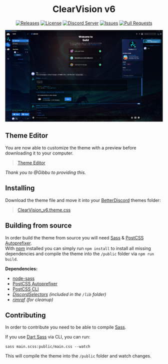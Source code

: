 [release-badge]: https://img.shields.io/github/v/release/ClearVision/ClearVision-v6.svg?include_prereleases&style=flat-square
[release-link]: https://github.com/ClearVision/ClearVision-v6/releases
[license-badge]: https://img.shields.io/github/license/ClearVision/ClearVision-v6.svg?style=flat-square
[license-link]: https://github.com/ClearVision/ClearVision-v6/blob/master/LICENSE
[discord-badge]: https://discord.com/api/guilds/212324635356692500/widget.png?style=shield
[discord-link]: https://clearvision.gitlab.io/join
[issues-badge]: https://img.shields.io/github/issues/ClearVision/ClearVision-v6.svg?style=flat-square
[issues-link]: https://github.com/ClearVision/ClearVision-v6/issues
[prs-badge]: https://img.shields.io/github/issues-pr/ClearVision/ClearVision-v6.svg?style=flat-square
[prs-link]: https://github.com/ClearVision/ClearVision-v6/pulls

<div align="center">

# ClearVision v6

[![Releases][release-badge]][release-link]
[![License][license-badge]][license-link]
[![Discord Server][discord-badge]][discord-link]
[![Issues][issues-badge]][issues-link]
[![Pull Requests][prs-badge]][prs-link]

![v6 Sapphire](https://github.com/ClearVision/ClearVision-v6/raw/master/screenshots/6-stable.4.7.9.png)

</div>

## Theme Editor
You are now able to customize the theme with a preview before downloading it to your computer.
>[Theme Editor](https://bdeditor.dev/theme/clearvision)

*Thank you to @Gibbu to providing this.*

## Installing
Download the theme file and move it into your [BetterDiscord](https://betterdiscord.app) themes folder:

>[ClearVision_v6.theme.css](https://clearvision.gitlab.io/download/v6/latest)

## Building from source
In order build the theme from source you will need [Sass](https://sass-lang.com) & [PostCSS Autoprefixer](https://github.com/postcss/autoprefixer).  
With [npm](https://npmjs.org/get-npm) installed you can simply run `npm install` to install all missing dependencies and compile the theme into the `/public` folder via `npm run build`.

**Dependencies:**
- [node-sass](https://github.com/sass/node-sass)
- [PostCSS Autoprefixer](https://github.com/postcss/autoprefixer)
- [PostCSS CLI](https://github.com/postcss/postcss-cli)
- *[DiscordSelectors](https://github.com/zerthox/discordselectors) (included in the `/lib` folder)*
- *[rimraf](https://github.com/isaacs/rimraf) (for cleanup)*

## Contributing
In order to contribute you need to be able to compile [Sass](https://sass-lang.com).

If you use [Dart Sass](https://github.com/sass/dart-sass) via CLI, you can run:
```
sass main.scss:public/main.css --watch
```

This will compile the theme into the `/public` folder and watch changes.

